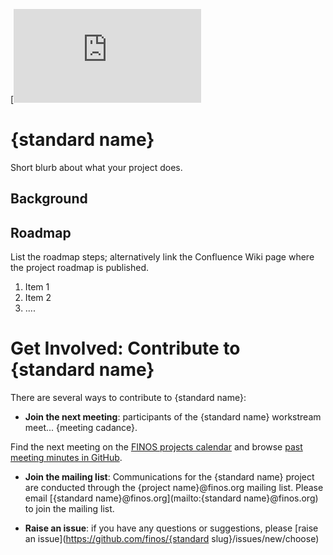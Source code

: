 [![FINOS - Forming](https://github.com/finos/community/blob/master/governance/Software-Projects/Project-Lifecycle.md#forming-projects-optional)

# {standard name}

Short blurb about what your project does.

## Background 

## Roadmap

List the roadmap steps; alternatively link the Confluence Wiki page where the project roadmap is published.

1. Item 1
2. Item 2
3. ....

# Get Involved: Contribute to {standard name}
There are several ways to contribute to {standard name}:

* **Join the next meeting**: participants of the {standard name} workstream meet... {meeting cadance}.

Find the next meeting on the [FINOS projects calendar]({https://calendar.google.com/calendar/u/0/embed?src=finos.org_fac8mo1rfc6ehscg0d80fi8jig@group.calendar.google.com&ctz=America/New_York}) and browse [past meeting minutes in GitHub](https://github.com/finos/{project-slug}/labels/meeting).

* **Join the mailing list**: Communications for the {standard name} project are conducted through the {project name}@finos.org mailing list. Please email [{standard name}@finos.org](mailto:{standard name}@finos.org) to join the mailing list.

* **Raise an issue**: if you have any questions or suggestions, please [raise an issue](https://github.com/finos/{standard slug}/issues/new/choose)
